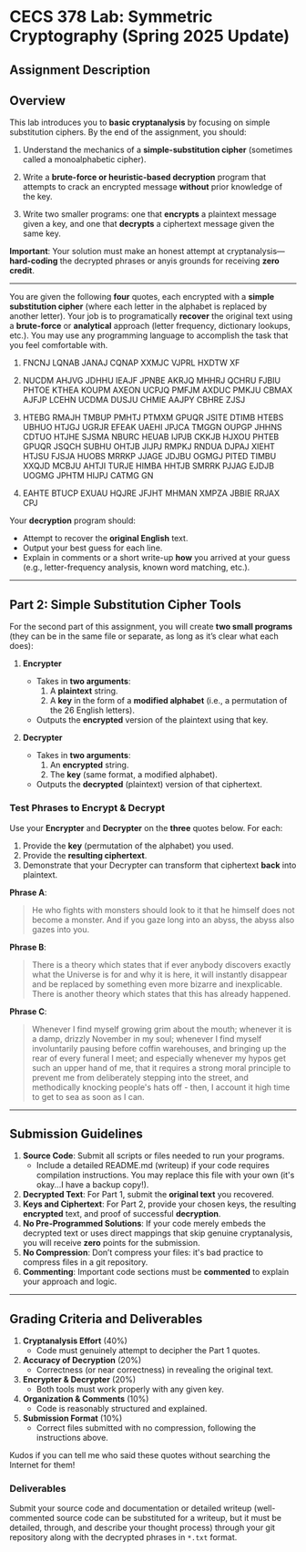 # CECS 378 Lab: Symmetric Cryptography (Spring 2025 Update)

## Assignment Description

## Overview

This lab introduces you to **basic cryptanalysis** by focusing on simple substitution ciphers. By the end of the assignment, you should:

1. Understand the mechanics of a **simple-substitution cipher** (sometimes called a monoalphabetic cipher).  

2. Write a **brute-force or heuristic-based decryption** program that attempts to crack an encrypted message **without** prior knowledge of the key.  

3. Write two smaller programs: one that **encrypts** a plaintext message given a key, and one that **decrypts** a ciphertext message given the same key.

**Important**: Your solution must make an honest attempt at cryptanalysis—**hard-coding** the decrypted phrases or anyis grounds for receiving **zero credit**.

---

You are given the following **four** quotes, each encrypted with a **simple substitution cipher** (where each letter in the alphabet is replaced by another letter). Your job is to programatically **recover** the original text using a **brute-force** or **analytical** approach (letter frequency, dictionary lookups, etc.). You may use any programming language to accomplish the task that you feel comfortable with.

1. FNCNJ LQNAB JANAJ CQNAP XXMJC VJPRL HXDTW XF
   
2. NUCDM AHJVG JDHHU IEAJF JPNBE AKRJQ MHHRJ QCHRU FJBIU PHTOE KTHEA KOUPM AXEON UCPJQ PMFJM AXDUC PMKJU CBMAX AJFJP LCEHN UCDMA DUSJU CHMIE AAJPY CBHRE ZJSJ

3. HTEBG RMAJH TMBUP PMHTJ PTMXM GPUQR JSITE DTIMB HTEBS UBHUO HTJGJ UGRJR EFEAK UAEHI JPJCA TMGGN OUPGP JHHNS CDTUO HTJHE SJSMA NBURC HEUAB IJPJB CKKJB HJXOU PHTEB GPUQR JSQCH SUBHU OHTJB JIJPJ RMPKJ RNDUA DJPAJ XIEHT HTJSU FJSJA HUOBS MRRKP JJAGE JDJBU OGMGJ PITED TIMBU XXQJD MCBJU AHTJI TURJE HIMBA HHTJB SMRRK PJJAG EJDJB UOGMG JPHTM HIJPJ CATMG GN

4. EAHTE BTUCP EXUAU HQJRE JFJHT MHMAN XMPZA JBBIE RRJAX CPJ

Your **decryption** program should:
- Attempt to recover the **original English** text.  
- Output your best guess for each line.  
- Explain in comments or a short write-up **how** you arrived at your guess (e.g., letter-frequency analysis, known word matching, etc.).

---

## Part 2: Simple Substitution Cipher Tools

For the second part of this assignment, you will create **two small programs** (they can be in the same file or separate, as long as it’s clear what each does):

1. **Encrypter**  
   - Takes in **two arguments**:  
     1. A **plaintext** string.  
     2. A **key** in the form of a **modified alphabet** (i.e., a permutation of the 26 English letters).  
   - Outputs the **encrypted** version of the plaintext using that key.

2. **Decrypter**  
   - Takes in **two arguments**:  
     1. An **encrypted** string.  
     2. The **key** (same format, a modified alphabet).  
   - Outputs the **decrypted** (plaintext) version of that ciphertext.

### Test Phrases to Encrypt & Decrypt

Use your **Encrypter** and **Decrypter** on the **three** quotes below. For each:
1. Provide the **key** (permutation of the alphabet) you used.  
2. Provide the **resulting ciphertext**.  
3. Demonstrate that your Decrypter can transform that ciphertext **back** into plaintext.

**Phrase A**: 
> He who fights with monsters should look to it that he himself does not become a monster. And if you gaze long into an abyss, the abyss also gazes into you.

**Phrase B**:  
> There is a theory which states that if ever anybody discovers exactly what the Universe is for and why it is here, it will instantly disappear and be replaced by something even more bizarre and inexplicable. There is another theory which states that this has already happened.

**Phrase C**:  
> Whenever I find myself growing grim about the mouth; whenever it is a damp, drizzly November in my soul; whenever I find myself involuntarily pausing before coffin warehouses, and bringing up the rear of every funeral I meet; and especially whenever my hypos get such an upper hand of me, that it requires a strong moral principle to prevent me from deliberately stepping into the street, and methodically knocking people's hats off - then, I account it high time to get to sea as soon as I can.

---

## Submission Guidelines

1. **Source Code**: Submit all scripts or files needed to run your programs.  
   - Include a detailed README.md (writeup) if your code requires compilation instructions. You may replace this file with your own (it's okay...I have a backup copy!).
2. **Decrypted Text**: For Part 1, submit the **original text** you recovered.  
3. **Keys and Ciphertext**: For Part 2, provide your chosen keys, the resulting **encrypted** text, and proof of successful **decryption**.  
4. **No Pre-Programmed Solutions**: If your code merely embeds the decrypted text or uses direct mappings that skip genuine cryptanalysis, you will receive **zero** points for the submission.  
5. **No Compression**: Don’t compress your files: it's bad practice to compress files in a git repository.
6. **Commenting**: Important code sections must be **commented** to explain your approach and logic.

---

## Grading Criteria and Deliverables

1. **Cryptanalysis Effort** (40%)  
   - Code must genuinely attempt to decipher the Part 1 quotes.  
2. **Accuracy of Decryption** (20%)  
   - Correctness (or near correctness) in revealing the original text.  
3. **Encrypter & Decrypter** (20%)  
   - Both tools must work properly with any given key.  
4. **Organization & Comments** (10%)  
   - Code is reasonably structured and explained.  
5. **Submission Format** (10%)  
   - Correct files submitted with no compression, following the instructions above.

Kudos if you can tell me who said these quotes without searching the Internet for them!

### Deliverables

Submit your source code and documentation or detailed writeup (well-commented source code can be substituted for a writeup, but it must be detailed, through, and describe your thought process) through your git repository along with the decrypted phrases in `*.txt` format.

